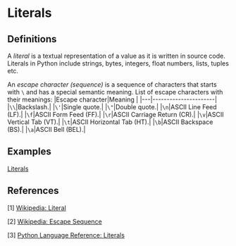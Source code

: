 # Literals

## Definitions
A *literal* is a textual representation of a value as it is written in source code. Literals in Python include strings, bytes, integers, float numbers, lists, tuples etc.

An *escape character (sequence)* is a sequence of characters that starts with `\` and has a special semantic meaning. List of escape characters with their meanings:
|Escape character|Meaning  |
|---|----------------------|
|`\\`|Backslash.|
|`\'`|Single quote.|
|`\"`|Double quote.|
|`\n`|ASCII Line Feed (LF).|
|`\f`|ASCII Form Feed (FF).|
|`\r`|ASCII Carriage Return (CR).|
|`\v`|ASCII Vertical Tab (VT).|
|`\t`|ASCII Horizontal Tab (HT).|
|`\b`|ASCII Backspace (BS).|
|`\a`|ASCII Bell (BEL).|

## Examples
[Literals](src/literals.py)

## References
[1] [Wikipedia: Literal](https://en.wikipedia.org/wiki/Literal_(computer_programming))

[2] [Wikipedia: Escape Sequence](https://en.wikipedia.org/wiki/Escape_sequence)

[3] [Python Language Reference: Literals](https://docs.python.org/3/reference/lexical_analysis.html#literals)